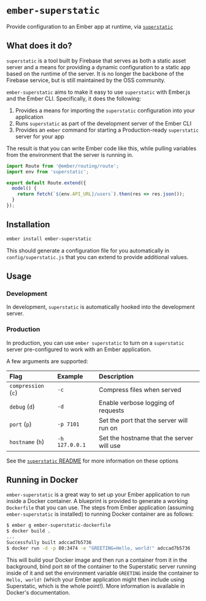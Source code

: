 # `ember-superstatic`

Provide configuration to an Ember app at runtime, via [`superstatic`][superstatic-github]

## What does it do?

`superstatic` is a tool built by Firebase that serves as both a static asset server and a means for providing a dynamic configuration to a static app based on the runtime of the server. It is no longer the backbone of the Firebase service, but is still maintained by the OSS community.

`ember-superstatic` aims to make it easy to use `superstatic` with Ember.js and the Ember CLI.  Specifically, it does the following:

1. Provides a means for importing the `superstatic` configuration into your application
2. Runs `superstatic` as part of the development server of the Ember CLI
3. Provides an `ember` command for starting a Production-ready `superstatic` server for your app

The result is that you can write Ember code like this, while pulling variables from the environment that the server is running in.

```javascript
import Route from '@ember/routing/route';
import env from 'superstatic';

export default Route.extend({
  model() {
    return fetch(`${env.API_URL}/users`).then(res => res.json());
  }
});
```

## Installation

```bash
ember install ember-superstatic
```

This should generate a configuration file for you automatically in `config/superstatic.js` that you can extend to provide additional values.

## Usage

### Development

In development, `superstatic` is automatically hooked into the development server.

### Production

In production, you can use `ember superstatic` to turn on a `superstatic` server pre-configured to work with an Ember application.

A few arguments are supported:

| Flag                | Example        | Description                               |
| :--                 | :--            | :--                                       |
| `compression` (`c`) | `-c`           | Compress files when served                |
| `debug` (`d`)       | `-d`           | Enable verbose logging of requests        |
| `port` (`p`)        | `-p 7101`      | Set the port that the server will run on  |
| `hostname` (`h`)    | `-h 127.0.0.1` | Set the hostname that the server will use |

See the [`superstatic` README][superstatic-github] for more information on these options

## Running in Docker

`ember-superstatic` is a great way to set up your Ember application to run inside a Docker container.  A blueprint is provided to generate a working `Dockerfile` that you can use.  The steps from Ember application (assuming `ember-superstatic` is installed) to running Docker container are as follows:

```bash
$ ember g ember-superstatic-dockerfile
$ docker build .
...
Successfully built adccad7b5736
$ docker run -d -p 80:3474 -e "GREETING=Hello, world!" adccad7b5736
```

This will build your Docker image and then run a container from it in the background, bind port `80` of the container to the Superstatic server running inside of it and set the environment variable `GREETING` inside the container to `Hello, world!` (which your Ember application might then include using Superstatic, which is the whole point!).  More information is available in Docker's documentation.


[superstatic-github]: https://github.com/firebase/superstatic
